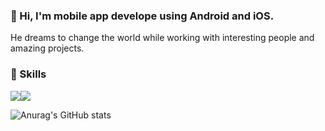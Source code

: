 ### 👋 Hi, I'm mobile app develope using Android and iOS.
He dreams to change the world while working with interesting people and amazing projects.

### 💪 Skills
<img src="https://img.shields.io/badge/Android-3DDC84?style=flat-square&logo=Android&logoColor=white"/><img src="https://img.shields.io/badge/iOS-000000?style=flat-square&logo=iOS&logoColor=white"/>


![Anurag's GitHub stats](https://github-readme-stats.vercel.app/api?username=tjdwjdgus99&show_icons=true&theme=radical)
